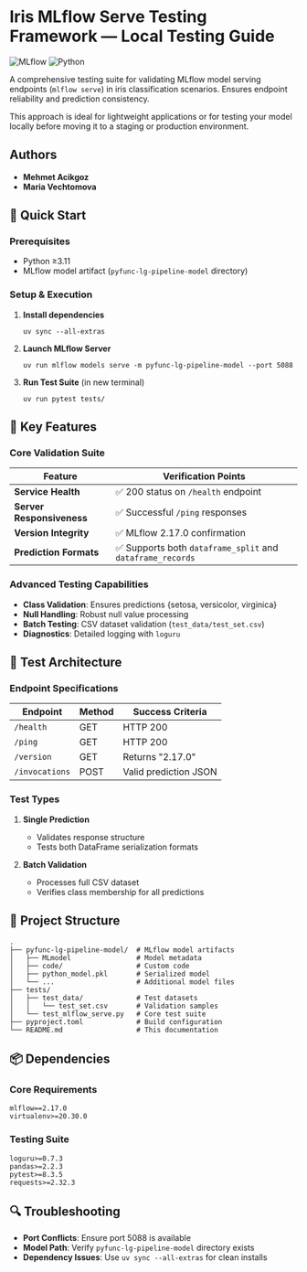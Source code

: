 # Iris MLflow Serve Testing Framework  — Local Testing Guide

![MLflow](https://img.shields.io/badge/MLflow-2.17.0-orange) ![Python](https://img.shields.io/badge/Python-≥3.11-blue)

A comprehensive testing suite for validating MLflow model serving endpoints (`mlflow serve`) in iris classification scenarios. Ensures endpoint reliability and prediction consistency.

This approach is ideal for lightweight applications or for testing your model locally before moving it to a staging or production environment.

## Authors

- **Mehmet Acikgoz** 
- **Maria Vechtomova** 


## 🚀 Quick Start

### Prerequisites
- Python ≥3.11
- MLflow model artifact (`pyfunc-lg-pipeline-model` directory)

### Setup & Execution
1. **Install dependencies**
   ```
   uv sync --all-extras
   ```

2. **Launch MLflow Server**
   ```
   uv run mlflow models serve -m pyfunc-lg-pipeline-model --port 5088
   ```

3. **Run Test Suite** (in new terminal)
   ```
   uv run pytest tests/
   ```

## 🌟 Key Features

### Core Validation Suite
| Feature | Verification Points |
|---------|---------------------|
| **Service Health** | ✅ 200 status on `/health` endpoint |
| **Server Responsiveness** | ✅ Successful `/ping` responses |
| **Version Integrity** | ✅ MLflow 2.17.0 confirmation |
| **Prediction Formats** | ✅ Supports both `dataframe_split` and `dataframe_records` |

### Advanced Testing Capabilities
- **Class Validation**: Ensures predictions {setosa, versicolor, virginica}
- **Null Handling**: Robust null value processing
- **Batch Testing**: CSV dataset validation (`test_data/test_set.csv`)
- **Diagnostics**: Detailed logging with `loguru`

## 🧪 Test Architecture

### Endpoint Specifications
| Endpoint | Method | Success Criteria |
|----------|--------|------------------|
| `/health` | GET | HTTP 200 |
| `/ping` | GET | HTTP 200 |
| `/version` | GET | Returns "2.17.0" |
| `/invocations` | POST | Valid prediction JSON |

### Test Types
1. **Single Prediction**
   - Validates response structure
   - Tests both DataFrame serialization formats

2. **Batch Validation**
   - Processes full CSV dataset
   - Verifies class membership for all predictions

## 📂 Project Structure

```
.
├── pyfunc-lg-pipeline-model/  # MLflow model artifacts
│   ├── MLmodel                # Model metadata
│   ├── code/                  # Custom code
│   ├── python_model.pkl       # Serialized model
│   └── ...                    # Additional model files
├── tests/
│   ├── test_data/             # Test datasets
│   │   └── test_set.csv       # Validation samples
│   └── test_mlflow_serve.py   # Core test suite
├── pyproject.toml             # Build configuration
└── README.md                  # This documentation
```

## 📦 Dependencies

### Core Requirements
```
mlflow==2.17.0
virtualenv>=20.30.0
```

### Testing Suite
```
loguru>=0.7.3
pandas>=2.2.3
pytest>=8.3.5
requests>=2.32.3
```

## 🔍 Troubleshooting
- **Port Conflicts**: Ensure port 5088 is available
- **Model Path**: Verify `pyfunc-lg-pipeline-model` directory exists
- **Dependency Issues**: Use `uv sync --all-extras` for clean installs
